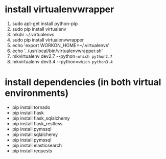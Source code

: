 
# install virtualenvwrapper
1. sudo apt-get install python-pip
2. sudo pip install virtualenv
3. mkdir ~/.virtualenvs
4. sudo pip install virtualenvwrapper
5. echo 'export WORKON_HOME=~/.virtualenvs'
6. echo '. /usr/local/bin/virtualenvwrapper.sh'
7. mkvirtualenv dev2.7 --python=`which python2.7`
8. mkvirtualenv dev3.4 --python=`which python3.4`

# install dependencies (in both virtual environments)
* pip install tornado
* pip install flask
* pip install flask_sqlalchemy
* pip install flask_restless
* pip install pymssql
* pip install sqlalchemy
* pip install pymssql
* pip install elasticsearch
* pip install requests
